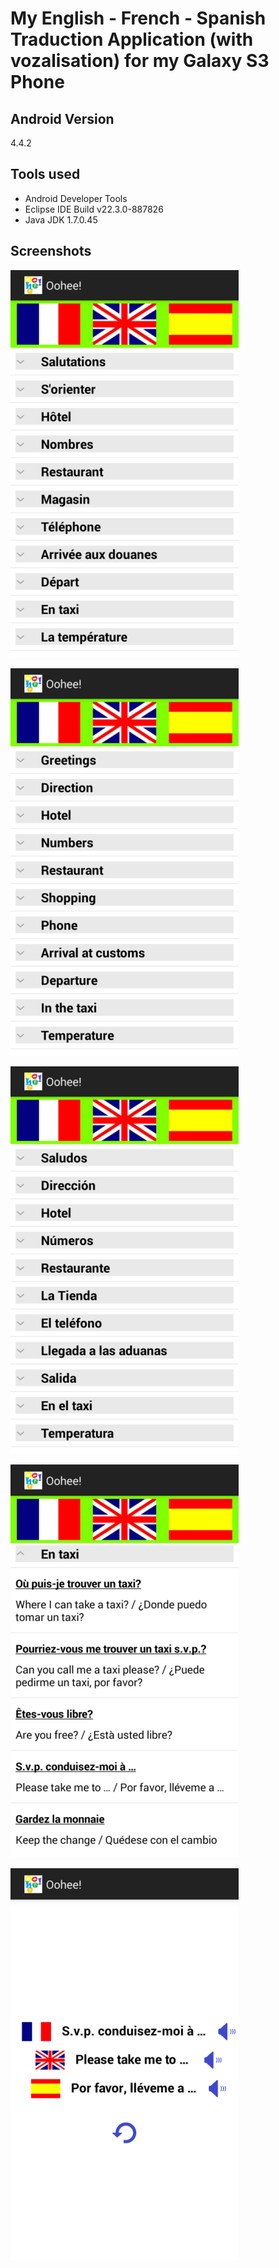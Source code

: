# My English - French - Spanish Traduction Application (with vozalisation) for my Galaxy S3 Phone



## Android Version

4.4.2

## Tools used

- Android Developer Tools
- Eclipse IDE Build v22.3.0-887826
- Java JDK 1.7.0.45

## Screenshots

![Screenshot6](Screenshot6.png)

![Screenshot7](Screenshot7.png)

![Screenshot8](Screenshot8.png)

![Screenshot9](Screenshot9.png)

![Screenshot10](Screenshot10.png)
